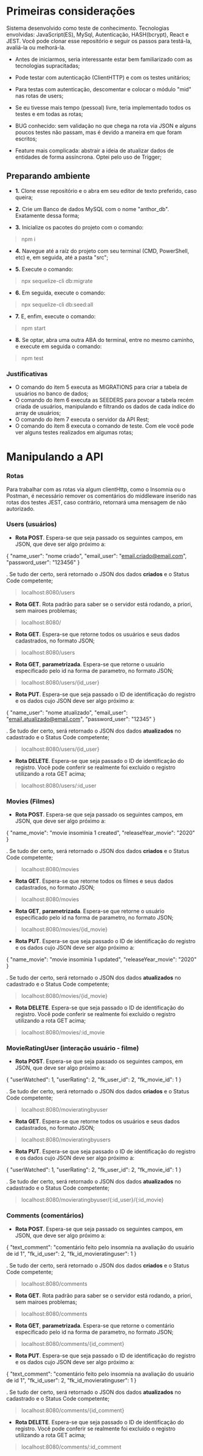 # Primeiras considerações

Sistema desenvolvido como teste de conhecimento. Tecnologias envolvidas: JavaScript(ES), MySql, Autenticação, HASH(bcrypt), React e JEST. Você pode clonar esse repositório e seguir os passos para testá-la, avaliá-la ou melhorá-la.

- Antes de iniciarmos, seria interessante estar bem familiarizado com as tecnologias supracitadas;

- Pode testar com autenticação (ClientHTTP) e com os testes unitários;

- Para testas com autenticação, descomentar e colocar o módulo "mid" nas rotas de users;

- Se eu tivesse mais tempo (pessoal) livre, teria implementado todos os testes e em todas as rotas;

- BUG conhecido: sem validação no que chega na rota via JSON e alguns poucos testes não passam, mas é devido a maneira em que foram escritos;

- Feature mais complicada: abstrair a ideia de atualizar dados de entidades de forma assíncrona. Optei pelo uso de Trigger;


## Preparando ambiente

- __1.__ Clone esse repositório e o abra em seu editor de texto preferido, caso queira;

- __2.__ Crie um Banco de dados MySQL com o nome "anthor_db". Exatamente dessa forma;

- __3.__ Inicialize os pacotes do projeto com o comando:
>npm i

- __4.__ Navegue até a raíz do projeto com seu terminal (CMD, PowerShell, etc) e, em seguida, até a pasta "src";

- __5.__ Execute o comando: 
>npx sequelize-cli db:migrate

- __6.__ Em seguida, execute o comando: 
>npx sequelize-cli db:seed:all

- __7.__ E, enfim, execute o comando: 
>npm start

- __8.__ Se optar, abra uma outra ABA do terminal, entre no mesmo caminho, e execute em seguida o comando: 
>npm test

### Justificativas

- O comando do item 5 executa as MIGRATIONS para criar a tabela de usuários no banco de dados;
- O comando do item 6 executa as SEEDERS para povoar a tabela recém criada de usuários, manipulando e filtrando os dados de cada índice do array de usuários;
- O comando do item 7 executa o servidor da API Rest;
- O comando do item 8 executa o comando de teste. Com ele você pode ver alguns testes realizados em algumas rotas;

# Manipulando a API

### Rotas

Para trabalhar com as rotas via algum clientHttp, como o Insomnia ou o Postman, é necessário remover os comentários do middleware inserido nas rotas dos testes JEST, caso contrário, retornará uma mensagem de não autorizado.

### Users (usuários)

- __Rota POST__. Espera-se que seja passado os seguintes campos, em JSON, que deve ser algo próximo a:

{
    "name_user": "nome criado",
    "email_user": "email.criado@email.com",
    "password_user": "123456"
}

. Se tudo der certo, será retornado o JSON dos dados __criados__ e o Status Code competente;
>localhost:8080/users

- __Rota GET__. Rota padrão para saber se o servidor está rodando, a priori, sem mairoes problemas;
>localhost:8080/

- __Rota GET__. Espera-se que retorne todos os usuários e seus dados cadastrados, no formato JSON;
>localhost:8080/users

- __Rota GET__, __parametrizada__. Espera-se que retorne o usuário especificado pelo id na forma de parametro, no formato JSON;
>localhost:8080/users/{id_user}

- __Rota PUT__. Espera-se que seja passado o ID de identificação do registro e os dados cujo JSON deve ser algo próximo a:

{
    "name_user": "nome atualizado",
    "email_user": "email.atualizado@email.com",
    "password_user": "12345"
}

. Se tudo der certo, será retornado o JSON dos dados __atualizados__ no cadastrado e o Status Code competente;
>localhost:8080/users/{id_user}

- __Rota DELETE__. Espera-se que seja passado o ID de identificação do registro. Você pode conferir se realmente foi excluído o registro utilizando a rota GET acima;
>localhost:8080/users/:id_user

### Movies (Filmes)

- __Rota POST__. Espera-se que seja passado os seguintes campos, em JSON, que deve ser algo próximo a:

{
	"name_movie": "movie insominia 1 created",
	"releaseYear_movie": "2020"
}

. Se tudo der certo, será retornado o JSON dos dados __criados__ e o Status Code competente;
>localhost:8080/movies

- __Rota GET__. Espera-se que retorne todos os filmes e seus dados cadastrados, no formato JSON;
>localhost:8080/movies

- __Rota GET__, __parametrizada__. Espera-se que retorne o usuário especificado pelo id na forma de parametro, no formato JSON;
>localhost:8080/movies/{id_movie}

- __Rota PUT__. Espera-se que seja passado o ID de identificação do registro e os dados cujo JSON deve ser algo próximo a:

{
	"name_movie": "movie insominia 1 updated",
	"releaseYear_movie": "2020"
}

. Se tudo der certo, será retornado o JSON dos dados __atualizados__ no cadastrado e o Status Code competente;
>localhost:8080/movies/{id_movie}

- __Rota DELETE__. Espera-se que seja passado o ID de identificação do registro. Você pode conferir se realmente foi excluído o registro utilizando a rota GET acima;
>localhost:8080/movies/:id_movie

### MovieRatingUser (interação usuário - filme)

- __Rota POST__. Espera-se que seja passado os seguintes campos, em JSON, que deve ser algo próximo a:

{
	"userWatched": 1,
    "userRating": 2,
	"fk_user_id": 2,
	"fk_movie_id": 1
}

. Se tudo der certo, será retornado o JSON dos dados __criados__ e o Status Code competente;
>localhost:8080/movieratingbyuser

- __Rota GET__. Espera-se que retorne todos os usuários e seus dados cadastrados, no formato JSON;
>localhost:8080/movieratingbyusers

- __Rota PUT__. Espera-se que seja passado o ID de identificação do registro e os dados cujo JSON deve ser algo próximo a:

{
	"userWatched": 1,
    "userRating": 2,
	"fk_user_id": 2,
	"fk_movie_id": 1
}

. Se tudo der certo, será retornado o JSON dos dados __atualizados__ no cadastrado e o Status Code competente;
>localhost:8080/movieratingbyuser/{:id_user}/{:id_movie}

### Comments (comentários)

- __Rota POST__. Espera-se que seja passado os seguintes campos, em JSON, que deve ser algo próximo a:

{
	"text_comment": "comentário feito pelo insomnia na avaliação do usuário de id 1",
    "fk_id_user": 2,
    "fk_id_movieratinguser": 1
}

. Se tudo der certo, será retornado o JSON dos dados __criados__ e o Status Code competente;
>localhost:8080/comments

- __Rota GET__. Rota padrão para saber se o servidor está rodando, a priori, sem mairoes problemas;
>localhost:8080/comments

- __Rota GET__, __parametrizada__. Espera-se que retorne o comentário especificado pelo id na forma de parametro, no formato JSON;
>localhost:8080/comments/{id_comment}

- __Rota PUT__. Espera-se que seja passado o ID de identificação do registro e os dados cujo JSON deve ser algo próximo a:

{
	"text_comment": "comentário feito pelo insomnia na avaliação do usuário de id 1",
    "fk_id_user": 2,
    "fk_id_movieratinguser": 1
}

. Se tudo der certo, será retornado o JSON dos dados __atualizados__ no cadastrado e o Status Code competente;
>localhost:8080/comments/{id_comment}

- __Rota DELETE__. Espera-se que seja passado o ID de identificação do registro. Você pode conferir se realmente foi excluído o registro utilizando a rota GET acima;
>localhost:8080/comments/:id_comment
